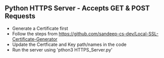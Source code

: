## Python HTTPS Server - Accepts GET & POST Requests 

- Generate a Certificate first 
- Follow the steps from  https://github.com/sandeep-cs-dev/Local-SSL-Certificate-Generator 
- Update the Certficate and Key path/names in the code
- Run the server using 'pthon3 HTTPS_Server.py'
